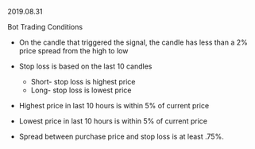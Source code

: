 2019.08.31

Bot Trading Conditions
- On the candle that triggered the signal, the candle has less than a 2% price
  spread from the high to low

- Stop loss is based on the last 10 candles
  - Short- stop loss is highest price
  - Long- stop loss is lowest price

- Highest price in last 10 hours is within 5% of current price
- Lowest price in last 10 hours is within 5% of current price

- Spread between purchase price and stop loss is at least .75%. 
